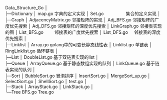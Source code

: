 Data_Structure_Go
│      
├─Dictionary
│      map.go                字典的定义实现
│      Set.go                  集合的定义实现
│      
├─Graph
│      AdjacencyMatrix.go      邻接矩阵的实现
│      Adj_BFS.go          邻接矩阵的广度优先搜索
│      Adj_DFS.go         邻接矩阵的深度优先搜索
│      LinkGraph.go     邻接表实现的图
│      List_BFS.go         邻接表的广度优先搜索
│      List_DFS.go         邻接表的深度优先搜索
│      
├─Linklist
│      Array.go              golang中的可变长静态线性表
│      Linklist.go           单链表
│      RingLinklist.go    循环链表
│      
├─List
│      DoubleList.go    基于双链表实现的list
│      
├─Queue
│      ArrayQueue.go    基于静态数组实现的队列
│      LinkQueue.go      基于链表实现的队列
│      
├─Sort
│      BubbleSort.go     冒泡排序
│      InsertSort.go
│      MergeSort_up.go
│      SelectSort.go
│      ShellSort.go
│      test.go
│      
├─Stack
│      ArrayStack.go
│      LinkStack.go
│      
└─Tree
        BFS.go
        Tree.go
